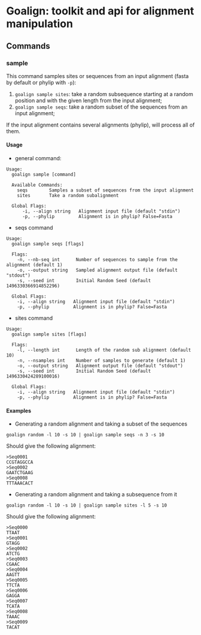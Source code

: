 # Goalign: toolkit and api for alignment manipulation

## Commands

### sample
This command samples sites or sequences from an input alignment (fasta by default or phylip with `-p`):
1. `goalign sample sites`: take a random subsequence starting at a random position and with the given length from the input alignment;
2. `goalign sample seqs`: take a random subset of the sequences from an input alignment;

If the input alignment contains several alignments (phylip), will process all of them.

#### Usage
* general command:
```
Usage:
  goalign sample [command]
  
  Available Commands:
    seqs        Samples a subset of sequences from the input alignment
	sites       Take a random subalignment
	  
  Global Flags:
	  -i, --align string   Alignment input file (default "stdin")
	  -p, --phylip         Alignment is in phylip? False=Fasta
```
* seqs command
```
Usage:
  goalign sample seqs [flags]
  
  Flags:
    -n, --nb-seq int      Number of sequences to sample from the alignment (default 1)
	-o, --output string   Sampled alignment output file (default "stdout")
	-s, --seed int        Initial Random Seed (default 1496330366914852296)
		
  Global Flags:
	-i, --align string   Alignment input file (default "stdin")
    -p, --phylip         Alignment is in phylip? False=Fasta
```

* sites command
```
Usage:
  goalign sample sites [flags]
  
  Flags:
    -l, --length int      Length of the random sub alignment (default 10)
	-n, --nsamples int    Number of samples to generate (default 1)
	-o, --output string   Alignment output file (default "stdout")
	-s, --seed int        Initial Random Seed (default 1496330424289100016)
		  
  Global Flags:
    -i, --align string   Alignment input file (default "stdin")
	-p, --phylip         Alignment is in phylip? False=Fasta
```

#### Examples

* Generating a random alignment and taking a subset of the sequences
```
goalign random -l 10 -s 10 | goalign sample seqs -n 3 -s 10
```
Should give the following alignment:
```
>Seq0001
CCGTAGGCCA
>Seq0002
GAATCTGAAG
>Seq0008
TTTAAACACT
```

* Generating a random alignment and taking a subsequence from it
```
goalign random -l 10 -s 10 | goalign sample sites -l 5 -s 10
```
Should give the following alignment:
```
>Seq0000
TTAAT
>Seq0001
GTAGG
>Seq0002
ATCTG
>Seq0003
CGAAC
>Seq0004
AAGTT
>Seq0005
TTCTA
>Seq0006
GAGGA
>Seq0007
TCATA
>Seq0008
TAAAC
>Seq0009
TACAT
```
